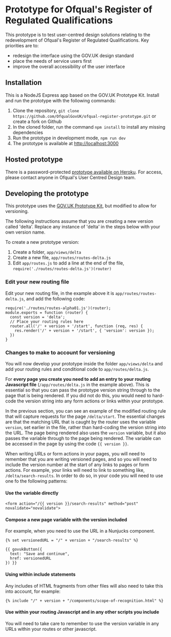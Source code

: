 # Prototype for Ofqual's Register of Regulated Qualifications

This prototype is to test user-centred design solutions relating to the redevelopment of Ofqual's Register of Regulated Qualifications. Key priorities are to:

* redesign the interface using the GOV.UK design standard
* place the needs of service users first
* improve the overall accessibility of the user interface

## Installation

This is a NodeJS Express app based on the GOV.UK Prototype Kit. Install and run the prototype with the following commands:

1. Clone the repository, ```git clone https://github.com/OfqualGovUK/ofqual-register-prototype.git``` or create a fork on Github
1. In the cloned folder, run the command ```npm install``` to install any missing dependencies
1. Run the prototype in development mode, ```npm run dev```
1. The prototype is available at [http://localhost:3000](http://localhost:3000)

## Hosted prototype

There is a password-protected [prototype available on Heroku](https://ofqual-register.herokuapp.com/). For access, please contact anyone in Ofqual's User Centred Design team.

## Developing the prototype

This prototype uses the [GOV.UK Prototype Kit](https://prototype-kit.service.gov.uk/docs/create-new-prototype), but modified to allow for versioning.

The following instructions assume that you are creating a new version called 'delta'. Replace any instance of 'delta' in the steps below with your own version name.

To create a new prototype version:

1. Create a folder, ```app/views/delta```
1. Create a new file, ```app/routes/routes-delta.js```
1. Edit ```app/routes.js``` to add a line at the end of the file, ```require('./routes/routes-delta.js')(router)```

### Edit your new routing file

Edit your new routing file, in the example above it is ```app/routes/routes-delta.js```, and add the following code:

    require('./routes/routes-alpha01.js')(router);
    module.exports = function (router) {
      const version = 'delta';
      // Place your routing rules here
      router.all('/' + version + '/start', function (req, res) {
        res.render('/' + version + '/start', { 'version': version });
      })
    }

### Changes to make to account for versioning

You will now develop your prototype inside the folder ```app/views/delta``` and add your routing rules and conditional code to ```app/routes/delta.js```.

For **every page you create you need to add an entry to your routing Javascript file** (```/app/routes/delta.js``` in the example above). This is essential so that you can pass the prototype version string through to the page that is being rendered. If you did not do this, you would need to hard-code the version string into any form actions or links within your prototype.

In the previous section, you can see an example of the modified routing rule that will capture requests for the page ```/delta/start```. The essential changes are that the matching URL that is caught by the router uses the variable ```version```, set earlier in the file, rather than hard-coding the version string into the URL. The page being rendered also uses the ```version``` variable, but it also passes the variable through to the page being rendered. The variable can be accessed in the page by using the code ```{{ version }}```.

When writing URLs or form actions in your pages, you will need to remember that you are writing versioned pages, and so you will need to include the version number at the start of any links to pages or form actions. For example, your links will need to link to something like, ```/delta/search-results```. In order to do so, in your code you will need to use one fo the following patterns:

#### Use the variable directly

    <form action="/{{ version }}/search-results" method="post" novalidate="novalidate">

#### Compose a new page variable with the version included

For example, when you need to use the URL in a Nunjucks component.

    {% set versionedURL = "/" + version + "/search-results" %}

    {{ govukButton({
      text: "Save and continue",
      href: versionedURL
    }) }}

#### Using within include statements

Any includes of HTML fragments from other files will also need to take this into account, for example:  

    {% include "/" + version + "/components/scope-of-recognition.html" %}

#### Use within your routing Javascript and in any other scripts you include

You will need to take care to remember to use the version variable in any URLs within your routes or other javascript.
